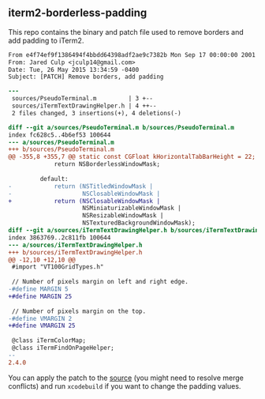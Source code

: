 iterm2-borderless-padding
-------------------------

This repo contains the binary and patch file used to remove borders and add padding to iTerm2.

```patch
From e4f74ef9f1386494f4bbdd64398adf2ae9c7382b Mon Sep 17 00:00:00 2001
From: Jared Culp <jculp14@gmail.com>
Date: Tue, 26 May 2015 13:34:59 -0400
Subject: [PATCH] Remove borders, add padding

---
 sources/PseudoTerminal.m         | 3 +--
 sources/iTermTextDrawingHelper.h | 4 ++--
 2 files changed, 3 insertions(+), 4 deletions(-)

diff --git a/sources/PseudoTerminal.m b/sources/PseudoTerminal.m
index fc628c5..4b6ef53 100644
--- a/sources/PseudoTerminal.m
+++ b/sources/PseudoTerminal.m
@@ -355,8 +355,7 @@ static const CGFloat kHorizontalTabBarHeight = 22;
             return NSBorderlessWindowMask;
 
         default:
-            return (NSTitledWindowMask |
-                    NSClosableWindowMask |
+            return (NSClosableWindowMask |
                     NSMiniaturizableWindowMask |
                     NSResizableWindowMask |
                     NSTexturedBackgroundWindowMask);
diff --git a/sources/iTermTextDrawingHelper.h b/sources/iTermTextDrawingHelper.h
index 3863769..2c811fb 100644
--- a/sources/iTermTextDrawingHelper.h
+++ b/sources/iTermTextDrawingHelper.h
@@ -12,10 +12,10 @@
 #import "VT100GridTypes.h"
 
 // Number of pixels margin on left and right edge.
-#define MARGIN 5
+#define MARGIN 25
 
 // Number of pixels margin on the top.
-#define VMARGIN 2
+#define VMARGIN 25
 
 @class iTermColorMap;
 @class iTermFindOnPageHelper;
-- 
2.4.0
```

You can apply the patch to the [source](https://github.com/gnachman/iTerm2) (you might need to resolve merge conflicts) and run `xcodebuild` if you want to change the padding values.
